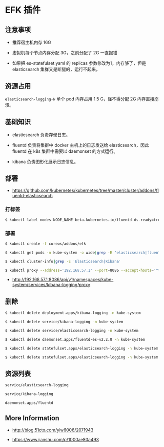 # EFK 插件

## 注意事项

* 推荐宿主机内存 16G

* 虚拟机每个节点内存分配 3G，之前分配了 2G 一直报错

* 如果把 es-statefulset.yaml 的 replicas 参数修改为1，内存够了，但是 elasticsearch 集群又是断腿的，运行不起来。

## 资源占用

`elasticsearch-logging-N` 单个 pod 内存占用 1.5 G，怪不得分配 2G 内存直接崩溃。

## 基础知识

* elasticsearch 负责存储日志。

* fluentd 负责将集群中 docker 主机上的日志发送给 elasticsearch，因此 fluentd 在 k8s 集群中需要以 daemonset 的方式运行。

* kibana 负责图形化展示日志信息。

## 部署

* https://github.com/kubernetes/kubernetes/tree/master/cluster/addons/fluentd-elasticsearch

### 打标签

```bash
$ kubectl label nodes NODE_NAME beta.kubernetes.io/fluentd-ds-ready=true
```

### 部署

```bash
$ kubectl create -f coreos/addons/efk

$ kubectl get pods -n kube-system -o wide|grep -E 'elasticsearch|fluentd|kibana'

$ kubectl cluster-info|grep -E 'Elasticsearch|Kibana'

$ kubectl proxy --address='192.168.57.1' --port=8086 --accept-hosts='^*$'
```

* http://192.168.57.1:8086/api/v1/namespaces/kube-system/services/kibana-logging/proxy

## 删除

```bash
$ kubectl delete deployment.apps/kibana-logging -n kube-system

$ kubectl delete service/kibana-logging -n kube-system

$ kubectl delete service/elasticsearch-logging -n kube-system

$ kubectl delete daemonset.apps/fluentd-es-v2.2.0 -n kube-system

$ kubectl delete statefulset.apps/elasticsearch-logging -n kube-system

$ kubectl delete statefulset.apps/elasticsearch-logging -n kube-system
```

## 资源列表

```bash
service/elasticsearch-logging

service/kibana-logging

daemonset.apps/fluentd
```

## More Information

* http://blog.51cto.com/ylw6006/2071943

* https://www.jianshu.com/p/1000ae80a493
